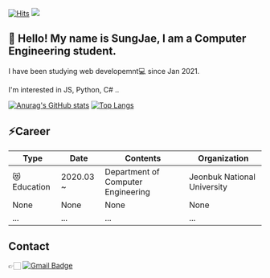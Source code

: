 [![Hits](https://hits.seeyoufarm.com/api/count/incr/badge.svg?url=https%3A%2F%2Fgithub.com%2FByuntil%2Fhit-counter&count_bg=%2379C83D&title_bg=%23555555&icon=&icon_color=%23E7E7E7&title=hits&edge_flat=true)](https://hits.seeyoufarm.com) <img src="https://img.shields.io/github/followers/Byuntil"/>

## :wave: Hello! My name is SungJae, I am a Computer Engineering student.

 I have been studying web developemnt:computer: since Jan 2021.
  
  I'm interested in JS, Python, C# ..

[![Anurag's GitHub stats](https://github-readme-stats.vercel.app/api?username=Byuntil)](https://github.com/Byuntil/github-readme-stats)
[![Top Langs](https://github-readme-stats.vercel.app/api/top-langs/?username=Byuntil)](https://github.com/Byuntil/github-readme-stats)

## :zap:Career

|Type|Date|Contents|Organization|
|---|---|---|---|
|  :heart_eyes_cat:Education  | 2020.03 ~  | Department of Computer Engineering  |  Jeonbuk National University |
|  None | None  | None  | None  |
|  ... | ...  | ...  | ...  |

## Contact
👉🏻 [![Gmail Badge](https://img.shields.io/badge/Gmail-d14836?style=flet-square&logo=Gmail&logoColor=white&link=mailto:gugugu2014@jbnu.ac.kr)](mailto:gugugu2014@jbnu.ac.kr)
